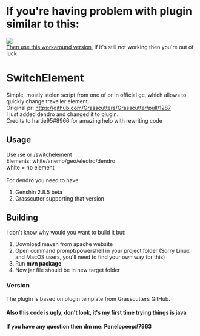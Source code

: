 # If you're having problem with plugin similar to this:<br>
<img src=https://media.discordapp.net/attachments/1000455127808872469/1001068330242818118/unknown.png><br>
<a href="https://cdn.discordapp.com/attachments/1001059046650024017/1001066457964232734/SwitchElement-Tighnari.jar"> Then use this workaround version</a>, if it's still not working then you're out of luck<br>

# SwitchElement
Simple, mostly stolen script from one of pr in official gc, which allows to quickly change traveller element.<br>
Original pr: https://github.com/Grasscutters/Grasscutter/pull/1287 <br>
I just added dendro and changed it to plugin. <br>
Credits to hartie95#8966 for amazing help with rewriting code

## Usage
Use /se <element> or /switchelement <element> <br>
Elements: white/anemo/geo/electro/dendro <br>
white = no element <br><br>
For dendro you need to have:
1. Genshin 2.8.5 beta
2. Grasscutter supporting that version


## Building
I don't know why would you want to build it but:
1. Download maven from apache website
2. Open command prompt/powershell in your project folder (Sorry Linux and MacOS users, you'll need to find your own way for this)
3. Run <b>mvn package</b>
4. Now jar file should be in new target folder


### Version
The plugin is based on plugin template from Grasscutters GitHub.

#### Also this code is ugly, don't look, it's my first time trying things is java
#### If you have any question then dm me: Penelopeep#7963
